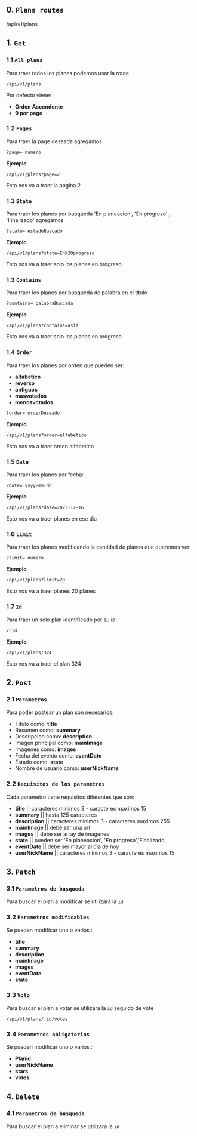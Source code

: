 ## 0. `Plans routes`
/api/v1/plans

## 1. `Get`

### 1.1 `All plans`
Para traer todos los planes podemos usar la route 
```
/api/v1/plans
```
Por defecto viene:
  - **Orden Ascendente**
  - **9 por page**

### 1.2 `Pages`

Para traer la page deseada agregamos
```
?page= numero
```
**Ejemplo**
```
/api/v1/plans?page=2
```

Esto nos va a traer la pagina 2

### 1.3 `State`

Para traer los planes por busqueda 'En planeacion', 'En progreso' , 'Finalizado' agregamos
```
?state= estadoBuscado
```
**Ejemplo**
```
/api/v1/plans?state=En%20progreso
```

Esto nos va a traer solo los planes en progreso

### 1.3 `Contains`

Para traer los planes por busqueda de palabra en el titulo
```
?contains= palabraBuscada
```
**Ejemplo**
```
/api/v1/plans?contains=asia
```

Esto nos va a traer solo los planes en progreso

### 1.4 `Order`

Para traer los planes por orden que pueden ser:
  - **alfabetico**
  - **reverso**
  - **antiguos**
  - **masvotados**
  - **menosvotados**
```
?order= orderDeseado
```
**Ejemplo**
```
/api/v1/plans?order=alfabetico
```

Esto nos va a traer orden alfabetico

### 1.5 `Date`

Para traer los planes por fecha:
```
?date= yyyy-mm-dd
```
**Ejemplo**
```
/api/v1/plans?date=2023-12-16
```

Esto nos va a traer planes en ese dia

### 1.6 `Limit`

Para traer los planes modificando la cantidad de planes que queremos ver:
```
?limit= numero
```
**Ejemplo**
```
/api/v1/plans?limit=20
```

Esto nos va a traer planes 20 planes

### 1.7 `Id`

Para traer un solo plan identificado por su id:
```
/:id
```
**Ejemplo**
```
/api/v1/plans/324
```

Esto nos va a traer el plan 324 

## 2. `Post`

### 2.1 `Parametros`

Para poder postear un plan son necesarios:
  - Titulo como: **title**
  - Resumen como: **summary**
  - Descripcion como: **description**
  - Imagen principal como: **mainImage**
  - Imagenes como: **images**
  - Fecha del evento como: **eventDate**
  - Estado como: **state**
  - Nombre de usuario como: **userNickName**

### 2.2 `Requisitos de los parametros`

Cada parametro tiene requisitos diferentes que son:
  - **title** || caracteres minimos 3 - caracteres maximos 15
  - **summary** || hasta 125 caracteres
  - **description** || caracteres minimos 3 - caracteres maximos 255
  - **mainImage** || debe ser una url
  - **images** || debe ser array de imagenes 
  - **state** || pueden ser 'En planeacion', 'En progreso','Finalizado'
  - **eventDate** || debe ser mayor al dia de hoy
  - **userNickName** || caracteres minimos 3 - caracteres maximos 15

## 3. `Patch`

### 3.1 `Parametros de busqueda`

Para buscar el plan a modificar se utilizara la `id`

### 3.2 `Parametros modificables`

Se pueden modificar uno o varios :
  - **title**
  - **summary**
  - **description**
  - **mainImage**
  - **images**
  - **eventDate**
  - **state**

### 3.3 `Voto`

Para buscar el plan a votar se utilizara la `id` seguido de vote

```
/api/v1/plans/:id/votes
```

### 3.4 `Parametros obligatorios`

Se pueden modificar uno o varios :
  - **Planid**
  - **userNickName**
  - **stars**
  - **votes**

## 4. `Delete`

### 4.1 `Parametros de busqueda`

Para buscar el plan a eliminar se utilizara la `id`


